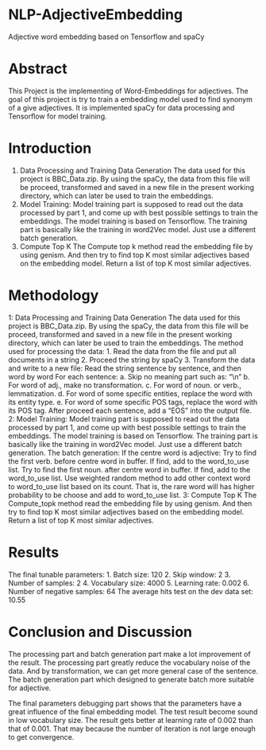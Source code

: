 # NLP-AdjectiveEmbedding
Adjective word embedding based on Tensorflow and spaCy

# Abstract
  This Project is the implementing of Word-Embeddings for adjectives. The goal of this project is try to train a embedding       model used to find synonym of a give adjectives. It is implemented spaCy for data processing and Tensorflow for model         training. 
  
# Introduction
1. Data Processing and Training Data Generation
  The data used for this project is BBC_Data.zip. By using the spaCy, the data from this file will be proceed, transformed and   saved in a new file in the present working directory, which can later be used to train the embeddings.
2. Model Training:
  Model training part is supposed to read out the data processed by part 1, and come up with best possible settings to train     the embeddings. The model training is based on Tensorflow. The training part is basically like the training in word2Vec       model. Just use a different batch generation.
3. Compute Top K 
  The Compute top k method read the embedding file by using genism. And then try to find top K most similar adjectives based     on the embedding model. Return a list of top K most similar adjectives.
  
# Methodology
1: Data Processing and Training Data Generation
	The data used for this project is BBC_Data.zip. By using the spaCy, the data from this file will be proceed, transformed 	 and saved in a new file in the present working directory, which can later be used to train the embeddings.
    The method used for processing the data:
	1. Read the data from the file and put all documents in a string
	2. Proceed the string by spaCy
	3. Transform the data and write to a new file:
		Read the string sentence by sentence, and then word by word
		For each sentence:
			a. Skip no meaning part such as: “\n”
			b. For word of adj., make no transformation.
			c. For word of noun. or verb., lemmatization.
			d. For word of some specific entities, replace the word with its entity type.
			e. For word of some specific POS tags, replace the word with its POS tag.
		After proceed each sentence, add a “EOS” into the output file.
2: Model Training:
	Model training part is supposed to read out the data processed by part 1, and come up with best possible settings to train 	   the embeddings. 
	The model training is based on Tensorflow. The training part is basically like the training in word2Vec model. Just use a 	  different batch generation.
	The batch generation:
	If the centre word is adjective:
		Try to find the first verb. before centre word in buffer. If find, add to the word_to_use list.
		Try to find the first noun. after centre word in buffer. If find, add to the word_to_use list.
	Use weighted random method to add other context word to word_to_use list based on its count. That is, the rare word will 	 has higher probability to be choose and add to word_to_use list.
3: Compute Top K 
	The Compute_topk method read the embedding file by using genism. And then try to find top K most similar adjectives based 	  on the embedding model. Return a list of top K most similar adjectives.
    
# Results
  The final tunable parameters:
  	1. Batch size: 120
	2. Skip window: 2
	3. Number of samples: 2
	4. Vocabulary size: 4000
	5. Learning rate: 0.002
	6. Number of negative samples: 64
	The average hits test on the dev data set: 10.55

# Conclusion and Discussion
The processing part and batch generation part make a lot improvement of the result. The processing part greatly reduce the vocabulary noise of the data. And by transformation, we can get more general case of the sentence. The batch generation part which designed to generate batch more suitable for adjective.
	
The final parameters debugging part shows that the parameters have a great influence of the final embedding model. The test result become sound in low vocabulary size. The result gets better at learning rate of 0.002 than that of 0.001. That may because the number of iteration is not large enough to get convergence.
